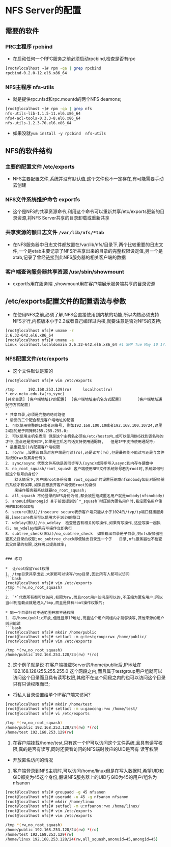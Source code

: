 

# NFS Server的配置


## 需要的软件

### PRC主程序 rpcbind
* 在启动任何一个RPC服务之前必须启动rpcbind,检查是否有rpc
```bash
[root@localhost ~]# rpm -qa | grep rpcbind
rpcbind-0.2.0-12.el6.x86_64
````

### NFS主程序 nfs-utils
* 就是提供rpc.nfsd和rpc.mountd的两个NFS deamons;
```bash
[root@localhost ~]# rpm -qa | grep nfs
nfs-utils-lib-1.1.5-11.el6.x86_64
nfs4-acl-tools-0.3.3-8.el6.x86_64
nfs-utils-1.2.3-70.el6.x86_64
````
* 如果没就`yum install -y rpcbind  nfs-utils`

## NFS的软件结构

### 主要的配置文件 /etc/exports
* NFS主要配置文件,系统并没有默认值,这个文件也不一定存在,有可能需要手动去创建

### NFS文件系统维护命令 exportfs
* 这个是NFS的共享资源命令,利用这个命令可以重新共享/etc/exports更新的目录资源,将NFS Server共享的目录卸载或重新共享
### 共享资源的额日志文件  `/var/lib/nfs/*tab`
* 在NFS服务器中日志文件都放置在/var/lib/nfs/目录下,两个比较重要的日志文件,一个是etab主要记录了NFS所共享出来的目录的完整权限设定值,另一个是xtab,记录了曾经链接到此NFS服务器的相关客户端的数据

### 客户端查询服务器共享资源 /usr/sbin/showmount
* exportfs用在服务端 ,showmount用在客户端展示服务端共享的目录资源

## /etc/exports配置文件的配置语法与参数

* 在使用NFS之前,必须了解,NFS会直接使用到内核的功能,所以内核必须支持NFS才行,内核版本小于2.2或者自己编译过内核,就要注意是否对NFS的支持;
```bash
[root@localhost nfs]# uname -r
2.6.32-642.el6.x86_64
[root@localhost nfs]# uname -a
Linux localhost.localdomain 2.6.32-642.el6.x86_64 #1 SMP Tue May 10 17:27:01 UTC 2016 x86_64 x86_64 x86_64 GNU/Linux
````

### NFS配置文件/etc/exports

* 这个文件默认是空的
````
[root@localhost nfs]# vim /etc/exports 

/tmp      192.168.253.129(ro)     localhost(rw)           *.env.ncku.edu.tw(ro,sync)
[共享目录] [客户端地址IP的配置]  [客户端地址主机名方式配置]       [客户端地址通配符方式配置]
```
* 共享目录,必须是完整的绝对路径
* 后面的三个配合都是客户端地址的配置
1. 可以使用完整的IF或者网络号, 例如192.168.100.10或者192.168.100.10/24,这里24指的是子网掩码255.255.255.0;
2. 可以使用主机名表示 但是这个主机名必须在/etc/hosts内,或可以使用DNS找到该名称的才行,重点还是找到IP,如果是主机名的话支持使用通配符,   但是IP不支持使用通配符;
* 最重要是()内配置客户端权限
1. ro/rw ,设置该目录对客户端是可读(ro),还是读写(rw),但是最终能不能读写还是与文件系统的rwx及其身份有关
2. sync/async 代表文件系统是否同步写入(sync)或异步写入async到内存与硬盘中
3. no_root_squash/root_squash 客户端使用NFS文件系统账号若为root时,系统如何判断这个账号的身份? 
    默认情况下,客户端root身份会由 root_squash的设置压缩成nfsnobody如此对服务器的系统才有保障,如果要想放开客户端使用root的身份
    来操作服务器系统就要no_root_squash;
4. all_squash 不论登录的NFS身份为何,都会被压缩成匿名用户就是nobody(nfsnobody)
5. anonuid和anongid 关于前面提到的`*_squash`时压缩为匿名用户时,指定匿名用户使用的UID和GID指
6. secure(默认)/insecure secure表示客户端只能从小于1024的/tvp/ip端口链接服务器,insecure表示可以使用大于1024的端口
7. wdelay(默认)/no_wdelay  检查是否有相关的写操作,如果有写操作,这些写操一起执行; no_wdelay如果有写操作立即执行
8. subtree_check(默认)/no_subtree_check  如果输出目录是子目录,则nfs服务器检查其父目录的权限;no_subtree_check即使输出目录是一个子   目录,nfs服务器也不检查其父目录的权限,这样可以提高效率;


### 练习 

*  让root保留root权限
1. /tmp目录共享出去,大家都可以读写/tmp目录,因此所有人都可以访问
```bash
[root@localhost nfs]# vim /etc/exports 
/tmp *(rw,no_root_squash)
```
2. `*`代表所有都可以访问,权限为rw,而且root用户访问是可以的,不压缩为匿名用户;所以当cd到挂载点就是进入/tmp,而且是具有root操作权限的;

* 同一个目录针对不通范围开放不通权限
1. 将/home/public开放,但是显示IP地址,而且这个用户同组内才能够读写,其他来源的用户则只能读
```bash
[root@localhost nfs]# mkdir /home/public
[root@localhost nfs]# setfacl -m g:testgroup:rwx /home/public/
[root@localhost nfs]# vim /etc/exports 

/tmp *(rw,no_root_squash)
/home/public 192.168.253.120/24(rw) *(ro)
````

2. 这个例子就是说 在客户端挂载Server的/home/public后,IP地址在192.168.128/255.255.255.0 这个网段之内,而且属于testgroup用户组就可以访问这个目录而且具有读写权限,其他不在这个网段之内的也可以访问这个目录只有只读权限而已;

* 将私人目录设置给单个IP客户端来访问?
```bash
[root@localhost nfs]# mkdir /home/test
[root@localhost nfs]# setfacl -m u:gaocong:rwx /home/test/
[root@localhost nfs]# vi /etc/exports 

/tmp *(rw,no_root_squash)
/home/public 192.168.253.128/24(rw) *(ro)
/home/test 192.168.253.129(rw)
````
1. 在客户端挂载/home/test,只有这一个IP可以访问这个文件系统,且具有读写权限,真的是否有读写,同时还要看访问的NFS端时候应的UID是否有
    读写权限
* 开放匿名访问的情况
1. 客户端登录到NFS主机时,可以访问/home/linux但是在写入数据时,希望UID和GID都变为45这个身份,假设NFS服务器上的UID与GID为45的用户/组名为nfsanon
```bash
[root@localhost nfs]# groupadd -g 45 nfsanon
[root@localhost nfs]# useradd -u 45 -g nfsanon nfsanon
[root@localhost nfs]# mkdir /home/linux
[root@localhost nfs]# setfacl -m u:nfsanon:rwx /home/linux/
[root@localhost nfs]# vim /etc/exports 
[root@localhost nfs]# vim /etc/exports 

/tmp *(rw,no_root_squash)
/home/public 192.168.253.128/24(rw) *(ro)
/home/test 192.168.253.129(rw)
/home/linux 192.168.253.128/24(rw,all_squash,anonuid=45,anongid=45)
````

